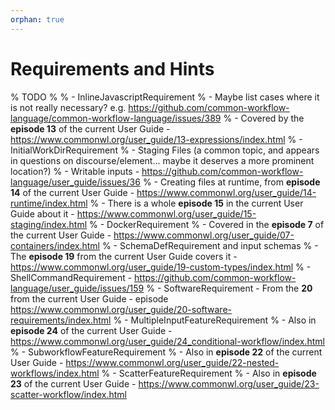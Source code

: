 ```yaml
---
orphan: true
---
```


# Requirements and Hints

% TODO
%
% - InlineJavascriptRequirement
%   - Maybe list cases where it is not really necessary? e.g. https://github.com/common-workflow-language/common-workflow-language/issues/389
%   - Covered by the **episode 13** of the current User Guide - https://www.commonwl.org/user_guide/13-expressions/index.html
% - InitialWorkDirRequirement
%   - Staging Files (a common topic, and appears in questions on discourse/element... maybe it deserves a more prominent location?)
%     - Writable inputs - https://github.com/common-workflow-language/user_guide/issues/36
%     - Creating files at runtime, from **episode 14** of the current User Guide - https://www.commonwl.org/user_guide/14-runtime/index.html
%     - There is a whole **episode 15** in the current User Guide about it - https://www.commonwl.org/user_guide/15-staging/index.html
%   - DockerRequirement
%     - Covered in the **episode 7** of the current User Guide - https://www.commonwl.org/user_guide/07-containers/index.html
%   - SchemaDefRequirement and input schemas
%     - The **episode 19** from the current User Guide covers it - https://www.commonwl.org/user_guide/19-custom-types/index.html
%   - ShellCommandRequirement - https://github.com/common-workflow-language/user_guide/issues/159
%   - SoftwareRequirement - From the **20** from the current User Guide - episode https://www.commonwl.org/user_guide/20-software-requirements/index.html
%   - MultipleInputFeatureRequirement
%     - Also in **episode 24** of the current User Guide - https://www.commonwl.org/user_guide/24_conditional-workflow/index.html
%   - SubworkflowFeatureRequirement
%     - Also in **episode 22** of the current User Guide - https://www.commonwl.org/user_guide/22-nested-workflows/index.html
%   - ScatterFeatureRequirement
%     - Also in **episode 23** of the current User Guide - https://www.commonwl.org/user_guide/23-scatter-workflow/index.html
